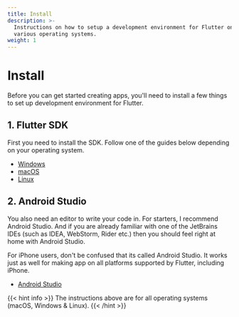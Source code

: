 ```yaml
---
title: Install
description: >-
  Instructions on how to setup a development environment for Flutter on
  various operating systems.
weight: 1
---
```


# Install

Before you can get started creating apps, you'll need to install a few things
to set up development environment for Flutter.

## 1. Flutter SDK

First you need to install the SDK.
Follow one of the guides below depending on your operating system.

- [Windows](windows)
- [macOS](mac)
- [Linux](linux)

## 2. Android Studio

You also need an editor to write your code in.
For starters, I recommend Android Studio.
And if you are already familiar with one of the JetBrains IDEs (such as IDEA,
WebStorm, Rider etc.) then you should feel right at home with Android Studio.

For iPhone users, don't be confused that its called Android Studio.
It works just as well for making app on all platforms supported by Flutter,
including iPhone.

- [Android Studio](android-studio)

{{< hint info >}}
The instructions above are for all operating systems (macOS, Windows &
Linux).
{{< /hint >}}
